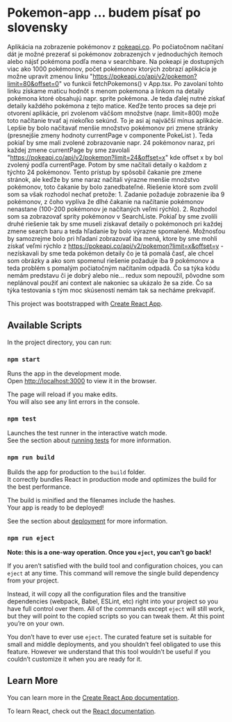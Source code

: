 # Pokemon-app ... budem písať po slovensky

Aplikácia na zobrazenie pokémonov z [pokeapi.co](https://pokeapi.co/). Po počiatočnom načítaní dát je možné prezerať si
pokémonov zobrazených v jednoduchých itemoch alebo nájsť pokémona podľa mena v searchbare. Na pokeapi je dostupných viac
ako 1000 pokémonov, počet pokémonov ktorých zobrazí aplikácia je možne upravit zmenou linku
"https://pokeapi.co/api/v2/pokemon?limit=80&offset=0" vo funkcii fetchPokemons() v App.tsx. Po zavolaní tohto linku získame
maticu hodnôt s menom pokemona a linkom na detaily pokémona ktoré obsahujú napr. sprite pokémona. Je teda ďalej nutné získať
detaily každého pokémona z tejto matice. Keďže tento proces sa deje pri otvorení aplikácie, pri zvolenom väčšom množstve (napr. limit=800)
može toto načítanie trvať aj niekoľko sekúnd. To je asi aj najväčší mínus aplikácie. Lepšie by bolo načítavať menšie množstvo pokémonov
pri zmene stránky (presnejšie zmeny hodnoty currentPage v componente PokeList ). Teda pokiaľ by sme mali zvolené zobrazovanie
napr. 24 pokémonov naraz, pri každej zmene currentPage by sme zavolali "https://pokeapi.co/api/v2/pokemon?limit=24&offset=x"
kde offset x by bol zvolený podľa currentPage. Potom by sme načítali detaily o každom z týchto 24 pokémonov. Tento prístup by spôsobil
čakanie pre zmene stránok, ale keďže by sme naraz načítali výrazne menšie množstvo pokémonov, toto čakanie by bolo zanedbateľné.
Riešenie ktoré som zvolil som sa však rozhodol nechať pretože: 1. Zadanie požaduje zobrazenie iba 9 pokémonov, z čoho vyplíva
že dlhé čakanie na načítanie pokémonov nenastane (100-200 pokémonov je načítaných veľmi rýchlo). 2. Rozhodol som sa zobrazovať sprity
pokémonov v SearchListe. Pokiaľ by sme zvolili druhé riešenie tak by sme museli získavať detaily o pokémonoch pri každej zmene
search baru a teda hľadanie by bolo výrazne spomalené. Možnosťou by samozrejme bolo pri hľadaní zobrazovať iba mená, ktore by sme mohli
získať veľmi rýchlo z https://pokeapi.co/api/v2/pokemon?limit=x&offset=y - nezískavali by sme teda pokémon detaily čo je tá pomalá časť,
ale chcel som obrázky a ako som spomenul riešenie požaduje iba 9 pokémonov a teda problém s pomalým počiatočným načítaním odpadá.
Čo sa týka kódu nemám predstavu či je dobrý alebo nie... redux som nepoužil, pôvodne som neplánoval použiť ani context ale nakoniec
sa ukázalo že sa zíde. Čo sa týka testovania s tým moc skúseností nemám tak sa necháme prekvapiť.

This project was bootstrapped with [Create React App](https://github.com/facebook/create-react-app).

## Available Scripts

In the project directory, you can run:

### `npm start`

Runs the app in the development mode.\
Open [http://localhost:3000](http://localhost:3000) to view it in the browser.

The page will reload if you make edits.\
You will also see any lint errors in the console.

### `npm test`

Launches the test runner in the interactive watch mode.\
See the section about [running tests](https://facebook.github.io/create-react-app/docs/running-tests) for more information.

### `npm run build`

Builds the app for production to the `build` folder.\
It correctly bundles React in production mode and optimizes the build for the best performance.

The build is minified and the filenames include the hashes.\
Your app is ready to be deployed!

See the section about [deployment](https://facebook.github.io/create-react-app/docs/deployment) for more information.

### `npm run eject`

**Note: this is a one-way operation. Once you `eject`, you can’t go back!**

If you aren’t satisfied with the build tool and configuration choices, you can `eject` at any time. This command will remove the single build dependency from your project.

Instead, it will copy all the configuration files and the transitive dependencies (webpack, Babel, ESLint, etc) right into your project so you have full control over them. All of the commands except `eject` will still work, but they will point to the copied scripts so you can tweak them. At this point you’re on your own.

You don’t have to ever use `eject`. The curated feature set is suitable for small and middle deployments, and you shouldn’t feel obligated to use this feature. However we understand that this tool wouldn’t be useful if you couldn’t customize it when you are ready for it.

## Learn More

You can learn more in the [Create React App documentation](https://facebook.github.io/create-react-app/docs/getting-started).

To learn React, check out the [React documentation](https://reactjs.org/).
